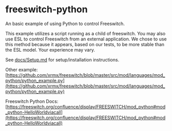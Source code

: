 # freeswitch-python
An basic example of using Python to control Freeswitch.

This example utilizes a script running as a child of freeswitch. You may also use ESL to control Freeswitch from an external application. We chose to use this method because it appears, based on our tests, to be more stable than the ESL model. Your experience may vary.


See [docs/Setup.md](./docs/SETUP.md) for setup/installation instructions.



Other example:
[https://github.com/xrmx/freeswitch/blob/master/src/mod/languages/mod_python/python_example.py](https://github.com/xrmx/freeswitch/blob/master/src/mod/languages/mod_python/python_example.py)


Freeswitch Python Docs:
[https://freeswitch.org/confluence/display/FREESWITCH/mod_python#mod_python-HelloWorldviacall](https://freeswitch.org/confluence/display/FREESWITCH/mod_python#mod_python-HelloWorldviacall)
